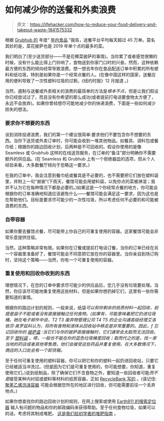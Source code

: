 # 如何减少你的送餐和外卖浪费

> 原文：<https://lifehacker.com/how-to-reduce-your-food-delivery-and-takeout-waste-1841575332>

根据 [Grubhub 的](https://www.grubhub.com/) 年度“ [年内食品](https://media.grubhub.com/media/press-releases/press-release-details/2019/Grubhub-Launches-Annual-Year-In-Food-Report-Highlighting-The-Top-Trends-In-2019/default.aspx) ”报告，送餐平台平均每天超过 45 万单。莫名其妙的是，菜花披萨也是 2019 年单个点的最多的菜。



我们明白了(至少送货部分——不是花椰菜披萨的事情)。当你累了或者感觉很懒的时候，没有什么能比得上门铃响了，食物送到你家门口时的兴奋。然而，这种依赖最方便的东西的倾向经常导致浪费。想一想去年你在食品配送订单中积累的所有塑料和纸垃圾，特别是如果你是一个经常点餐的人。(在像中国这样的国家，送餐应用的便利导致了一次性塑料垃圾的过剩，《纽约时报》12 月报道 。)

当然，遏制与送餐或外卖相关的浪费的最简单的方法是*根本不点*，但是让我们假设你已经尝试过了，而且没有你希望的那么成功(或者提前打电话要食物太方便了，永远不会放弃)。如果你曾经想尽可能地减少你的快递浪费，下面是一些如何减少损失的想法。

### 要求你不想要的东西

谈到消除投递浪费，我们的第一个建议很简单:要求他们不要包含你不想要的东西。当你下送货或外卖订单时，你可能会收到一堆其他物品，如餐具、调料包或餐巾纸；根据你的路边回收计划，后两种是不可回收的。假设你使用的是像 Seamless 或 Grubhub 这样的在线送货服务，在订单的“备注”部分明确你不需要额外的供应品。(在 Seamless 和 Grubhub 上有一个拒绝器皿的选项，但从个人经验来看，大多数餐厅倾向于忽略这一要求。)

在我的订单中，我会注意到餐巾纸或餐具是不必要的，也不需要把它们放在塑料袋里，并附上一句“谢谢”(下雨天，餐馆可能会用塑料袋，以免你点的菜被淋湿；我并不认为它在每种情况下都是必要的。)如果这是一个你经常点餐的地方，你可能会根据你的订单准确地知道应该避免什么——餐馆可能会满足这一要求，因为这也是在帮助他们。目标是要求尽可能少的一次性垃圾，所以考虑任何不必要的和可能被浪费的东西。

### **自带容器**

如果你要去餐馆点餐，尽可能带上你自己的可重复使用的容器。这家餐馆可能会非常乐意提供住宿。

当然，这种策略非常有限。如果你在订餐或提前打电话订餐，当你的订单已经在另一个容器里准备好了，餐馆可能会不同意把它放在你的容器里。当你亲自到场订购时，坚持这个策略——当然，你有一个可重复使用的容器。

### 重复使用和回收你收到的东西

理想情况下，在您的订单中要求尽可能少的供应品后，您几乎没有垃圾要处理。当然，你应该尽可能地重复使用这些材料，但是如果你想扔掉它们，这里有一些你需要知道的事情。

根据你的路边计划的规则，一般来说，纸袋*可以和你剩余的纸质材料一起回收，前提是袋子不脏或者没有直接接触过任何食物。(如果有，可能意味着把它扔进垃圾桶。她在电子邮件中说，T2 T3 废弃物管理公司 T4 T5 的企业沟通高级经理艾洛依莎·奥罗兹科认为，将所有食物和液体从回收站中移走是非常重要的。因此，f 忘记回收你的 [披萨盒](https://lifehacker.com/what-you-can-and-cant-recycle-1797603814) :当它们与你的披萨直接接触时，它们通常会太脏而无法回收。至于 [塑料袋](https://lifehacker.com/what-do-i-do-with-all-these-plastic-bags-1833972675) ，嗯，一般也不能在你的蓝色垃圾桶里回收；取而代之的是，找一家当地的药店或者其他零售商，他们会接受这些药品并重复使用。在大多数情况下，商店的入口处会有一个卸货箱。*

至于任何可重复使用的塑料容器，你可以把它和你的塑料一起扔进回收站，只要它已经被适当冲洗过。(但是因为它们是可重复使用的，你可能想要，你知道，重复使用它们。)说到纸制品，除了确保它们不含食物之外，要知道一些回收者可能*而不是*接受某种内衬铝或塑料等材料的纸质容器，正如 [RecycleBank 写的](https://livegreen.recyclebank.com/column/because-you-asked/can-i-put-composite-containers-in-the-recycling-bin) 。(请记住: [聚苯乙烯泡沫容器](https://lifehacker.com/yes-you-can-recycle-styrofoam-1831783128) 可能会根据您所在的地区进行回收，但可能需要前往一个丢弃地点。)

如果你想查找你的路边回收计划的规则，在网上搜索或使用 [Earth911 的搜索定位器](https://search.earth911.com/) 输入有问题的物品和你的邮政编码来获得帮助。至于任何食物垃圾，如果可以的话，考虑将其制成堆肥。 [这是我们给初学者的堆肥指南](https://lifehacker.com/how-to-get-started-composting-1830416203) 。